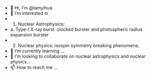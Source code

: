 - 👋 Hi, I’m @lamyihua
- 👀 I’m interested in 
- 1. Nuclear Astrophysics:
- a. Type-I X-ray burst: clocked burster and photospheric radius expansion burster
- 2. Nuclear physics: isospin symmetry breaking phenomena, 
- 🌱 I’m currently learning ...
- 💞️ I’m looking to collaborate on nuclear astrophysics and nuclear physics...
- 📫 How to reach me ...

<!---
lamyihua/lamyihua is a ✨ special ✨ repository because its `README.md` (this file) appears on your GitHub profile.
You can click the Preview link to take a look at your changes.
--->
